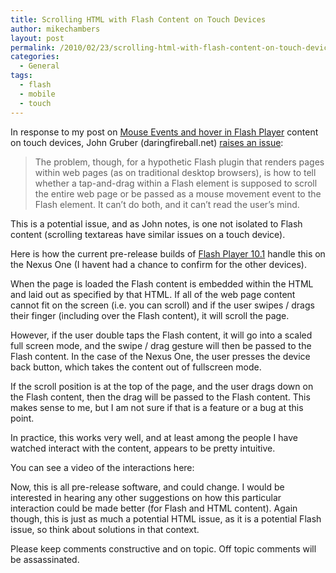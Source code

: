 ```yaml
---
title: Scrolling HTML with Flash Content on Touch Devices
author: mikechambers
layout: post
permalink: /2010/02/23/scrolling-html-with-flash-content-on-touch-devices/
categories:
  - General
tags:
  - flash
  - mobile
  - touch
---
```



In response to my post on [Mouse Events and hover in Flash Player][1] content on touch devices, John Gruber (daringfireball.net) [raises an issue][2]:

> The problem, though, for a hypothetic Flash plugin that renders pages within web pages (as on traditional desktop browsers), is how to tell whether a tap-and-drag within a Flash element is supposed to scroll the entire web page or be passed as a mouse movement event to the Flash element. It can’t do both, and it can’t read the user’s mind.

This is a potential issue, and as John notes, is one not isolated to Flash content (scrolling textareas have similar issues on a touch device).

Here is how the current pre-release builds of [Flash Player 10.1][3] handle this on the Nexus One (I havent had a chance to confirm for the other devices).  
<!--more-->

  
When the page is loaded the Flash content is embedded within the HTML and laid out as specified by that HTML. If all of the web page content cannot fit on the screen (i.e. you can scroll) and if the user swipes / drags their finger (including over the Flash content), it will scroll the page.

However, if the user double taps the Flash content, it will go into a scaled full screen mode, and the swipe / drag gesture will then be passed to the Flash content. In the case of the Nexus One, the user presses the device back button, which takes the content out of fullscreen mode.

If the scroll position is at the top of the page, and the user drags down on the Flash content, then the drag will be passed to the Flash content. This makes sense to me, but I am not sure if that is a feature or a bug at this point.

In practice, this works very well, and at least among the people I have watched interact with the content, appears to be pretty intuitive.

You can see a video of the interactions here:



Now, this is all pre-release software, and could change. I would be interested in hearing any other suggestions on how this particular interaction could be made better (for Flash and HTML content). Again though, this is just as much a potential HTML issue, as it is a potential Flash issue, so think about solutions in that context.

Please keep comments constructive and on topic. Off topic comments will be assassinated.

 [1]: /blog/2010/02/22/flash-player-content-mouse-events-and-touch-input/
 [2]: http://www.mikechambers.com/blog/2010/02/22/flash-player-content-mouse-events-and-touch-input/
 [3]: http://www.adobe.com/devnet/devices/demos/